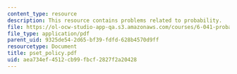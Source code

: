 ```yaml
---
content_type: resource
description: This resource contains problems related to probability.
file: https://ol-ocw-studio-app-qa.s3.amazonaws.com/courses/6-041-probabilistic-systems-analysis-and-applied-probability-spring-2006/aea734ef4512cb99fbcf2827f2a20428_pset_policy.pdf
file_type: application/pdf
parent_uid: 9325de54-2d65-bf39-fdfd-628b4570d9ff
resourcetype: Document
title: pset_policy.pdf
uid: aea734ef-4512-cb99-fbcf-2827f2a20428
---
```

